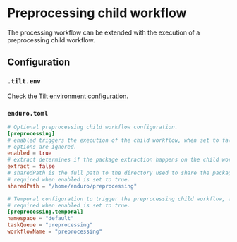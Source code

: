 # Preprocessing child workflow

The processing workflow can be extended with the execution of a preprocessing
child workflow.

## Configuration

### `.tilt.env`

Check the [Tilt environment configuration].

### `enduro.toml`

```toml
# Optional preprocessing child workflow configuration.
[preprocessing]
# enabled triggers the execution of the child workflow, when set to false all other
# options are ignored.
enabled = true
# extract determines if the package extraction happens on the child workflow.
extract = false
# sharedPath is the full path to the directory used to share the package between workflows,
# required when enabled is set to true.
sharedPath = "/home/enduro/preprocessing"

# Temporal configuration to trigger the preprocessing child workflow, all fields are
# required when enabled is set to true.
[preprocessing.temporal]
namespace = "default"
taskQueue = "preprocessing"
workflowName = "preprocessing"
```

[tilt environment configuration]: devel.md#preprocessing_path
